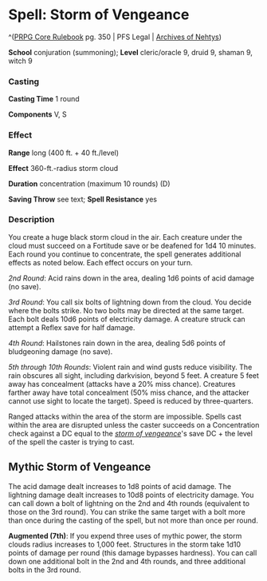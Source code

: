# Spell: Storm of Vengeance

^([PRPG Core Rulebook][ss-storm-of-vengeance] pg. 350 | PFS Legal | [Archives of Nehtys][sn-storm-of-vengeance])

**School** conjuration (summoning); **Level** cleric/oracle 9, druid 9, shaman 9, witch 9

### Casting

**Casting Time** 1 round  

**Components** V, S

### Effect

**Range** long (400 ft. + 40 ft./level)  

**Effect** 360-ft.-radius storm cloud  

**Duration** concentration (maximum 10 rounds) (D)  

**Saving Throw** see text; **Spell Resistance** yes

### Description

You create a huge black storm cloud in the air. Each creature under the cloud must succeed on a Fortitude save or be deafened for 1d4 10 minutes. Each round you continue to concentrate, the spell generates additional effects as noted below. Each effect occurs on your turn.  

_2nd Round_: Acid rains down in the area, dealing 1d6 points of acid damage (no save).  

_3rd Round_: You call six bolts of lightning down from the cloud. You decide where the bolts strike. No two bolts may be directed at the same target. Each bolt deals 10d6 points of electricity damage. A creature struck can attempt a Reflex save for half damage.  

_4th Round_: Hailstones rain down in the area, dealing 5d6 points of bludgeoning damage (no save).  

_5th through 10th Rounds_: Violent rain and wind gusts reduce visibility. The rain obscures all sight, including darkvision, beyond 5 feet. A creature 5 feet away has concealment (attacks have a 20% miss chance). Creatures farther away have total concealment (50% miss chance, and the attacker cannot use sight to locate the target). Speed is reduced by three-quarters.  

Ranged attacks within the area of the storm are impossible. Spells cast within the area are disrupted unless the caster succeeds on a Concentration check against a DC equal to the _[storm of vengeance]_'s save DC + the level of the spell the caster is trying to cast.

## Mythic Storm of Vengeance

The acid damage dealt increases to 1d8 points of acid damage. The lightning damage dealt increases to 10d8 points of electricity damage. You can call down a bolt of lightning on the 2nd and 4th rounds (equivalent to those on the 3rd round). You can strike the same target with a bolt more than once during the casting of the spell, but not more than once per round.   

**Augmented (7th)**: If you expend three uses of mythic power, the storm clouds radius increases to 1,000 feet. Structures in the storm take 1d10 points of damage per round (this damage bypasses hardness). You can call down one additional bolt in the 2nd and 4th rounds, and three additional bolts in the 3rd round.

[ss-storm-of-vengeance]: http://paizo.com/pathfinderRPG/v57
[sn-storm-of-vengeance]: http://www.archivesofnethys.com/SpellDisplay.aspx?ItemName=Storm%20of%20Vengeance
[storm of vengeance]: http://www.archivesofnethys.com/SpellDisplay.aspx?ItemName=storm%20of%20vengeance